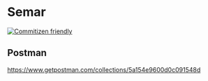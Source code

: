 # Semar
[![Commitizen friendly](https://img.shields.io/badge/commitizen-friendly-brightgreen.svg)](http://commitizen.github.io/cz-cli/)

## Postman
https://www.getpostman.com/collections/5a154e9600d0c091548d



